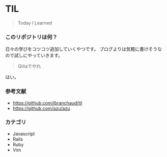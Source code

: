 # TIL

> Today I Learned

### このリポジトリは何？

日々の学びをコツコツ追加していくやつです。
ブログよりは気軽に書けそうなので試しにやっていきます。

> Qiitaでやれ

はい。

### 参考文献

* https://github.com/jbranchaud/til
* https://github.com/azu/azu

### カテゴリ
* Javascript
* Rails
* Ruby
* Vim
